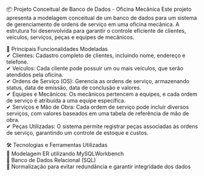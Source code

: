📦 Projeto Conceitual de Banco de Dados - Oficina Mecânica
Este projeto apresenta a modelagem conceitual de um banco de dados para um sistema de gerenciamento de ordens de serviço em uma oficina mecânica. A estrutura foi desenvolvida para garantir o controle eficiente de clientes, veículos, serviços, peças e equipes de mecânicos.

📌 Principais Funcionalidades Modeladas  
✔ Clientes: Cadastro completo de clientes, incluindo nome, endereço e telefone.  
✔ Veículos: Cada cliente pode possuir um ou mais veículos, que serão atendidos pela oficina.  
✔ Ordens de Serviço (OS): Gerencia as ordens de serviço, armazenando status, data de emissão, data de conclusão e valores.  
✔ Equipes e Mecânicos: Os mecânicos pertencem a equipes, e cada ordem de serviço é atribuída a uma equipe específica.  
✔ Serviços e Mão de Obra: Cada ordem de serviço pode incluir diversos serviços, com valores baseados em uma tabela de referência de mão de obra.    
✔ Peças Utilizadas: O sistema permite registrar peças associadas às ordens de serviço, garantindo um controle de estoque e custos.  

🛠 Tecnologias e Ferramentas Utilizadas  
🔹 Modelagem ER utilizando MySQLWorkbench   
🔹 Banco de Dados Relacional (SQL)  
🔹 Normalização para evitar redundância e garantir integridade dos dados  
